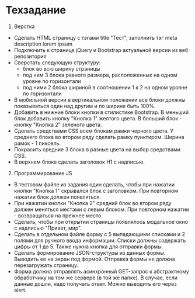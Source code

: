 # Техзадание

1. Верстка
- Сделать HTML страницу с тэгами title "Тест", заполнить тэг meta description lorem ipsum
- Подключить к странице jQuery и Bootstrap актуальной версии из веб репозитория
- Сверстать следующую структуру: 
  - блок во всю ширину страницы
  - под ним 3 блока равного размера, расположенных на одном уровне по горизонтали
  - под ними 2 блока шириной в соотношении 1 к 2 на одном уровне по горизонтали
- В мобильной версии в вертикальном положении все блоки должны показываться один над другим и по ширине быть 100%.
- Добавить в нижние блоки кнопки в стилистике Bootstrap. В меньший блок добавить кнопку "Кнопка 1" желтого цвета. В больший блок - кнопку "Кнопка 2" зеленого цвета.
- Сделать средствами CSS всем блокам рамки черного цвета. У среднего блока во втором ряду сделать рамку пунктиром. Ширина рамок - 1 пиксель.
- Покрасить средние 3 блока в разные цвета на выбор средствами CSS.
- В верхнем блоке сделать заголовок H1 с надписью.

2. Программирование JS
- В тестовом файле из задания один сделать, чтобы при нажатии кнопки "Кнопка 1" скрывался блок с заголовком. При повторном нажатии блок должен появляться.
- При нажатии кнопки "Кнопка 2" средний блок во втором ряду должен меняться местами с левым блоком. При повторном нажатии - возвращаться на прежнее место.
- Сделать, чтобы при открытии страницы появлялось модальное окно с надписью "Привет, мир".
- Сделать в отдельном файле форму с 5 выпадающими списками и 2 полями для ручного ввода информации. Списки должны содержать цифры от 1 до 5. Также нужна кнопка для отправки формы.
- Сделать формирование JSON-структуры из данных формы. Выводить ее на экран под формой. Отправка формы не должна перезагружать страницу.
- Форма должна отправлять асинхронный GET-запрос к абстрактному обработчику на том же сервере (в той же папке). В случае, если данные дошли, надо получать ответ. Можно выводить его через alert.
